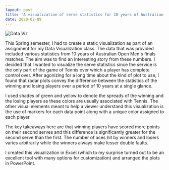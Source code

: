 ```yaml
---
layout: post
title: "A visualization of serve statistics for 10 years of Australian Open Men's Finals"
date: 2020-02-09
---
```


![Data Viz]({{site.url}}/assets/img/dataVizTennis_static.jpg)

This Spring semester, I had to create a static visualization as part of an assignment for my Data Visualization class. The data that was provided included various statistics from 10 years of Australian Open Men's finals matches. The aim was to find an interesting story from these numbers. I decided that I wanted to visualize the serve statistics since the service is the only part of the game of Tennis over which a player has complete control over. After agonizing for a long time about the kind of plot to use, I found that radar plots convey the difference between the statistics of the winning and losing players over a period of 10 years at a single glance. 

I used shades of green and yellow to denote the spreads of the winning and the losing players as these colors are usually associated with Tennis. The other visual elements meant to help a viewer understand this visualization is the use of markers for each data point along with a unique color assigned to each player. 

The key takeaways here are that winning players have scored more points on their second serves and this difference is significantly greater for the second serve than the first. The number of aces hit by winners and losers varies arbitrarily while the winners always make lesser double faults. 

I created this visualization in Excel (which to my surprise turned out to be an excellent tool with many options for customization) and arranged the plots in PowerPoint. 